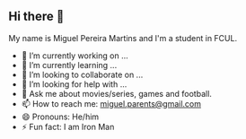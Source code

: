 ## Hi there 👋

My name is Miguel Pereira Martins and I'm a student in FCUL.


- 🔭 I’m currently working on ...
- 🌱 I’m currently learning ...
- 👯 I’m looking to collaborate on ...
- 🤔 I’m looking for help with ...
- 💬 Ask me about movies/series, games and football.
- 📫 How to reach me: miguel.parents@gmail.com
- 😄 Pronouns: He/him
- ⚡ Fun fact: I am Iron Man
